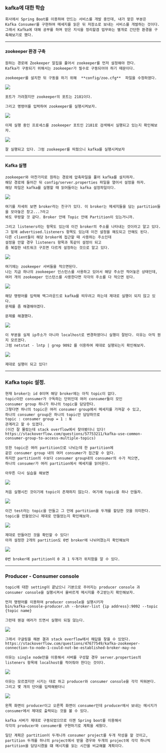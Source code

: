 ### kafka에 대한 학습
    회사에서 Spring Boot를 이용하여 만드는 서비스를 개발 중인데, 내가 맡은 부분은
    Kafka Consumer를 구현하여 메세지를 읽은 뒤 저장소로 보내는 서비스를 개발하는 것이다.
    그래서 Kafka에 대해 공부를 하며 얻은 지식을 정리할겸 업무와는 별개로 간단한 환경을 구축해보기로 했다.
    
------------------------------------------------------------------------------------
#### zookeeper 환경 구축
    원하는 경로에 Zookeeper 알집을 풀어서 zookeeper를 먼저 설정해야 한다. 
    Kafka가 구동되기 위해서는 zookeeper가 필수로 구동되어야 하기 때문이다.
    
    zookeeper를 설치한 뒤 구동을 하기 위해  **config/zoo.cfg**  파일을 수정하였다.
    
<img src="/image/zookeeper setting.png"></img>

    포트가 가려졌지만 zookeeper의 포트는 2181이다.
    
    그리고 명령어를 입력하여 zookeeper를 실행시켜보자.
<img src="/image/zookeeper start.png"></img>

    이제 실행 중인 프로세스를 zookeeper 포트인 2181로 검색해서 실행되고 있는지 확인해보자.
<img src="/image/zookeeper port.png"></img>

    잘 실행되고 있다. 그럼 zookeeper를 띄웠으니 kafka를 실행시켜보자
-----------------------------------------------------------------------------------
#### Kafka 실행
    zookeeper와 마찬가지로 원하는 경로에 압축파일을 풀어 kafka를 설치하자.
    해당 경로에 들어간 뒤 config/server.properties 파일을 열어서 설정을 하자.
    해당 파일은 kafka를 실행할 때 읽어들이는 kafka 설정파일이다.
<img src="/image/kafka server.png"></img>

    여기를 자세히 보면 broker라는 친구가 있다. 이 broker는 메세지들을 담는 partition들을 모아놓은 창고...?라고
    봐도 무방할 것 같다. Broker 안에 Topic 안에 Partition이 있는거니까.
    
    그리고 listeners라는 항목도 있는데 이건 broker의 주소를 나타내는 것이라고 알고 있다.
    그 밑에 advertised.listeners 항목도 있는데 이건 설정을 해도되고 안해도 된다. 
    다른 client들이 해당 broker에 접근할 때 사용하는 주소인데
    설정을 안할 경우 listeners 항목과 똑같이 설정이 되고 
    좀 복잡한 네트워크 구조면 다르게 설정하는 것으로 알고 있다.
<img src="/image/kafka server zookeeper.png"></img>
    
    
    여기에는 zookeeper 서버들을 적으면된다. 
    나는 지금 하나의 zookeeper 인스턴스를 사용하고 있어서 해당 주소만 적어놓은 상태인데, 
    여러 개의 zookeeper 인스턴스를 사용한다면 각각의 주소를 다 적으면 된다.
    
<img src="/image/kafka daemon.png"></img>

    해당 명령어를 입력해 백그라운드로 kafka를 띄우려고 하는데 제대로 실행이 되지 않고 있다.
    문제를 좀 해결해야겠다.

    문제를 해결했다.
<img src="/image/kafka zookeeper fix.png"></img>

    이 부분을 실제 ip주소가 아니라 localhost로 변경하였더니 실행이 잘된다. 이유는 아직 뭔지 모르겠다.
    그럼 netstat - lntp | grep 9092 를 이용하여 제대로 실행되는지 확인해보자.
<img src="/image/kafka success.png"></img>

    제대로 실행이 되고 있다!
---------------------------------------------------------------------------------------
### Kafka topic 설정.
    현재 broker는 id 0이며 해당 broker에는 아직 topic이 없다. 
    topic이란 consumer가 구독하는 단위인데 여러 consumer들이 모인 
    consumer group 하나가 하나의 topic을 담당한다. 
    그렇다면 하나의 topic은 여러 consumer group에서 메세지를 가져갈 수 있고,
    하나의 consumer group은 하나의 topic만 담당하므로
    topic : consumer group = 1 : N 
    관계라고 할 수 있겠다.
    (이건 잘 몰랐는데 stack overflow에서 찾아봤더니 있다!
    https://stackoverflow.com/questions/57753211/kafka-use-common-consumer-group-to-access-multiple-topics)
    
    또한 topic은 여러 partition으로 나뉘는데 한 partition에 
    같은 consumer group 내의 여러 consumer가 접근할 수 없다.
    하지만 partition의 수보다 consumer group내의 consumer의 수가 적으면,
    하나의 consumer가 여러 partition에서 메세지를 읽어온다.
    
    아무튼 다시 실습을 해보면
<img src="/image/topic initial.png"></img>
    
    처음 실행시킨 것이기에 topic이 존재하지 않는다. 여기에 topic을 하나 만들자.
<img src="/image/topic create.png"></img>
    
    이건 test라는 topic을 만들고 그 안에 partition을 두개를 할당한 것을 의미한다.
    topic을 만들었으니 제대로 만들었는지 확인해보자.
    
<img src="/image/topic check.png"></img>
    
    제대로 만들어진 것을 확인할 수 있다!
    아까 설정한 2개의 partition도 0번 broker에 나뉘어졌는지 확인해보자
    
<img src="/image/partition check.png"></img>

    0번 broker에 partition이 0 과 1 두개가 위치함을 알 수 있다.
    
--------------------------------------------------------------------------------------------------------------
### Producer - Consumer console 

    topic에 대한 setting이 끝났으니 기본으로 주어지는 producer console 과
    consumer console을 실행시켜서 올바르게 메시지를 주고받는지 확인해보자.
    
    먼저 명령어를 이용하여 producer console을 실행시키자
    bin/kafka-console-producer.sh --broker-list {ip address}:9092 --topic {topic name}
    
    그런데 웬걸 에러가 뜨면서 실행이 되질 않는다.
<img src="/image/producer error.png"></img>

    그래서 구글링을 해본 결과 stack overflow에서 해답을 찾을 수 있었다.
    https://stackoverflow.com/questions/47677549/kafka-zookeeper-connection-to-node-1-could-not-be-established-broker-may-no
    
    이유는 single node만을 이용해서 서버를 구성할 경우 server.properties의
    listeners 항목에 localhost를 적어줘야 한다는 것이다.
    
<img src="/image/kafka re setting.png"></img>
    
    이유는 모르겠지만 시키는 대로 하고 producer와 consumer console을 각각 띄워본다.
    그리고 몇 개의 단어를 입력해봤더니
<img src="/image/comm success.png"></img>
    
    왼쪽 화면이 producer이고 오른쪽 화면이 consumer인데 producer에서 보내는 메시지가
    consumer에서 제대로 출력되는 것을 볼 수 있다.
    
    kafka 서버가 제대로 구동되었으므로 이젠 Spring boot를 이용해서 
    각각의 producer와 consumer를 구현하기로 계획을 세웠다.
    
    일단 계획은 partition이 두개니까 consumer project를 두개 작성을 할 것이고, 
    partition 두개를 하나의 project에서 받을 경우와 두개의 project에 각각 하나씩
    partition을 담당시켰을 떄 메시지를 읽는 시간을 비교해볼 계획이다.
